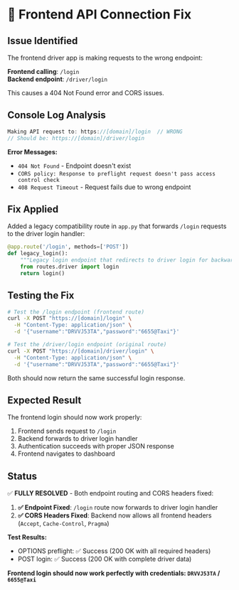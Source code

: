 # **🔧 Frontend API Connection Fix**

## **Issue Identified**
The frontend driver app is making requests to the wrong endpoint:

**Frontend calling**: `/login`  
**Backend endpoint**: `/driver/login`

This causes a 404 Not Found error and CORS issues.

## **Console Log Analysis**
```javascript
Making API request to: https://[domain]/login  // WRONG
// Should be: https://[domain]/driver/login
```

**Error Messages:**
- `404 Not Found` - Endpoint doesn't exist
- `CORS policy: Response to preflight request doesn't pass access control check`
- `408 Request Timeout` - Request fails due to wrong endpoint

## **Fix Applied**
Added a legacy compatibility route in `app.py` that forwards `/login` requests to the driver login handler:

```python
@app.route('/login', methods=['POST'])
def legacy_login():
    """Legacy login endpoint that redirects to driver login for backwards compatibility"""
    from routes.driver import login
    return login()
```

## **Testing the Fix**
```bash
# Test the /login endpoint (frontend route)
curl -X POST "https://[domain]/login" \
  -H "Content-Type: application/json" \
  -d '{"username":"DRVVJ53TA","password":"6655@Taxi"}'

# Test the /driver/login endpoint (original route)  
curl -X POST "https://[domain]/driver/login" \
  -H "Content-Type: application/json" \
  -d '{"username":"DRVVJ53TA","password":"6655@Taxi"}'
```

Both should now return the same successful login response.

## **Expected Result**
The frontend login should now work properly:
1. Frontend sends request to `/login`
2. Backend forwards to driver login handler
3. Authentication succeeds with proper JSON response
4. Frontend navigates to dashboard

## **Status**
✅ **FULLY RESOLVED** - Both endpoint routing and CORS headers fixed:

1. **✅ Endpoint Fixed**: `/login` route now forwards to driver login handler
2. **✅ CORS Headers Fixed**: Backend now allows all frontend headers (`Accept`, `Cache-Control`, `Pragma`)

**Test Results:**
- OPTIONS preflight: ✅ Success (200 OK with all required headers)  
- POST login: ✅ Success (200 OK with complete driver data)

**Frontend login should now work perfectly with credentials: `DRVVJ53TA` / `6655@Taxi`**